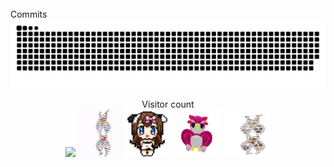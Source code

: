 
<br/>
Commits
<a href=#><img src="contributions.svg"></a>
<p align="center"> 
  Visitor count<br>
  <img src="https://profile-counter.glitch.me/mollybeach/count.svg" />
  <img src="./spv.gif"/>
  <img src="./assets/cowpic.png" width="75" height="75"/>
  <img src="./assets/owl.gif" width="75" height="75"/>
  <img src="./assets/gene.gif" width="75" height="75"/>

  </p>
  

</table>

